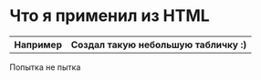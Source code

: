# Что я применил из HTML

<table>
<tr>
 <th>Например</th>
 <th>Создал такую небольшую табличку :)</th>
</tr>
</table>

Попытка не пытка